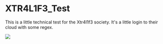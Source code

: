# XTR4L1F3_Test
This is a little technical test for the Xtr4l1f3 society.
It's a little login to their cloud with some regex.

[![](http://img.youtube.com/vi/OSJg-ddEeCw/0.jpg)](http://www.youtube.com/watch?v=OSJg-ddEeCw "")
